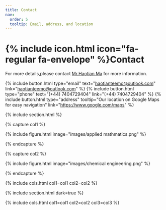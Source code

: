 ```yaml
---
title: Contact
nav:
  order: 5
  tooltip: Email, address, and location
---
```


# {% include icon.html icon="fa-regular fa-envelope" %}Contact

For more details,please contact [Mr.Haotian Ma](https://github.com/TSdreamer) for more information.

{%
  include button.html
  type="email"
  text="haotianteemo@outlook.com"
  link="haotianteemo@outlook.com"
%}
{%
  include button.html
  type="phone"
  text="(+44) 7404729404"
  link="(+44) 7404729404"
%}
{%
  include button.html
  type="address"
  tooltip="Our location on Google Maps for easy navigation"
  link="https://www.google.com/maps"
%}

{% include section.html %}

{% capture col1 %}

{%
  include figure.html
  image="images/applied mathmatics.png"
%}

{% endcapture %}

{% capture col2 %}

{%
  include figure.html
  image="images/chemical engineering.png"
%}

{% endcapture %}

{% include cols.html col1=col1 col2=col2 %}

{% include section.html dark=true %}


{% include cols.html col1=col1 col2=col2 col3=col3 %}
